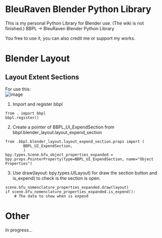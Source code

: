 # BleuRaven Blender Python Library
This is my personal Python Library for Blender use.  (The wiki is not finished.)
BBPL -> BleuRaven Blender Python Library

You free to use it, you can also credit me or support my works.


# Blender Layout
## Layout Extent Sections
For use this:  
![image](https://github.com/xavier150/BleuRavenBlenderPythonLibrary/assets/7216958/5be147d6-2081-4874-98a4-0aeceb65dc1e)

1. Import and register bbpl
```
from . import bbpl
bbpl.register()
```

2. Create a pointer of BBPL_UI_ExpendSection from bbpl.blender_layout.layout_expend_section
```
from .bbpl.blender_layout.layout_expend_section.props import (
        BBPL_UI_ExpendSection,
        )
bpy.types.Scene.bfu_object_properties_expanded = bpy.props.PointerProperty(type=BBPL_UI_ExpendSection, name="Object Properties")
```

3. Use draw(layout: bpy.types.UILayout) for draw the section button and is_expend( to check is the section is open.
```
scene.bfu_nomenclature_properties_expanded.draw(layout)
if scene.bfu_nomenclature_properties_expanded.is_expend():
    # The data to show when is expend
```

# Other
In progress...
